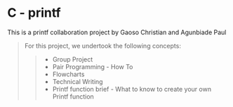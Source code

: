 # C - printf

This is a printf collaboration project by Gaoso Christian and Agunbiade Paul

> For this project, we undertook the following  concepts:
>
> > - Group Project
> > - Pair Programming - How To
> > - Flowcharts
> > - Technical Writing
> > - Printf function brief - What to know to create your own Printf function
